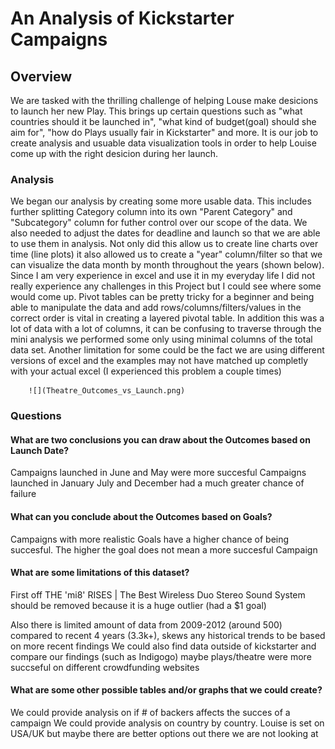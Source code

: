 # An Analysis of Kickstarter Campaigns

## Overview

We are tasked with the thrilling challenge of helping Louse make desicions to launch her new Play. This brings up certain questions such as "what countries should it be launched in", "what kind of budget(goal) should she aim for", "how do Plays usually fair in Kickstarter" and more. It is our job to create analysis and usuable data visualization tools in order to help Louise come up with the right desicion during her launch.

### Analysis
We began our analysis by creating some more usable data. This includes further splitting Category column into its own "Parent Category" and "Subcategory" column for futher control over our scope of the data. We also needed to adjust the dates for deadline and launch so that we are able to use them in analysis. Not only did this allow us to create line charts over time (line plots) it also allowed us to create a "year" column/filter so that we can visualize the data month by month throughout the years (shown below). Since I am very experience in excel and use it in my everyday life I did not really experience any challenges in this Project but I could see where some would come up. Pivot tables can be pretty tricky for a beginner and being able to manipulate the data and add rows/columns/filters/values in the correct order is vital in creating a layered pivotal table. In addition this was a lot of data with a lot of columns, it can be confusing to traverse through the mini analysis we performed some only using minimal columns of the total data set. Another limitation for some could be the fact we are using different versions of excel and the examples may not have matched up completly with your actual excel (I experienced this problem a couple times)

        ![](Theatre_Outcomes_vs_Launch.png)

### Questions

#### What are two conclusions you can draw about the Outcomes based on Launch Date?

Campaigns launched in June and May were more succesful
Campaigns launched in January July and December had a much greater chance of failure

#### What can you conclude about the Outcomes based on Goals?

Campaigns with more realistic Goals have a higher chance of being succesful. The higher the goal does not mean a more succesful Campaign

#### What are some limitations of this dataset?
First off THE 'mi8' RISES | The Best Wireless Duo Stereo Sound System should be removed because it is a huge outlier (had a $1 goal) 

Also there is limited amount of data from 2009-2012 (around 500) compared to recent 4 years (3.3k+), skews any historical trends to be based on more recent findings
We could also find data outside of kickstarter and compare our findings (such as Indigogo) maybe plays/theatre were more succseful on different crowdfunding websites

#### What are some other possible tables and/or graphs that we could create?

We could provide analysis on if # of backers affects the succes of a campaign
We could provide analysis on country by country. Louise is set on USA/UK but maybe there are better options out there we are not looking at



